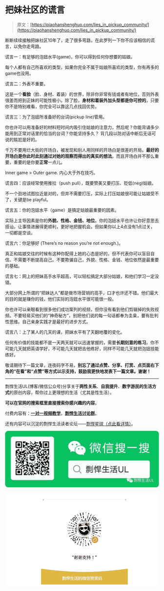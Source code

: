 # 把妹社区的谎言

> 原文：[https://piaohanshenghuo.com/lies_in_pickup_community/](https://piaohanshenghuo.com/lies_in_pickup_community/)

断断续续接触把妹社区10年了，走了很多弯路，在此罗列一下你不应该相信的谎言，以免你走弯路。

谎言一：有足够的泡妞水平(game)，你可以得到任何你想要的姑娘。

每个人都有自己所喜欢的类型，如果你完全不属于姑娘所喜欢的类型，你有再多的game也没用。

谎言二：外表不重要。

这是一个**看脸**（脸、身材、着装）的世界，除非你非常有钱或者有地位，否则外表很差而把到正妹的可能性极小。除了脸，**身材和着装外加头型都是你可控的**，只要你不是特别难看，你完全可以靠这几点找回优势。

谎言三：为了泡妞所准备好的台词(pickup line)管用。

你也许可以用准备好的材料短时间内吸引住姑娘的注意力，然后呢？你能背诵多少能用到正常对话里的恰当的台词？你能坚持多久？ 背几段以防对话中断后无话可说的尴尬是好的。

千万不要用烂大街的开场白，被发现和别人用同样的开场白是很差的开局。**最好的开场白是你此时此刻通过对她的观察而得出的真实的想法**。而且开场白并不那么重要，重要的是你要**正常**一点儿。

Inner game > Outer game. 内心大于外在技巧。

谎言四：应该经常使用推拉（push pull），既要赞美又要打压、贬低(neg)姑娘。

不一个劲地试图拉近是对的，但并不需要打压，实际上打压姑娘很可能让姑娘受不了，关键是be playful。

谎言五：你的泡妞水平（game）是搞定姑娘最重要的因素。

实际上主导因素是你的**外貌、性格、金钱、地位**。你的泡妞水平也许让你好意思去搭讪，让事情进展得更顺利，更好地把握机会。但如果你以上4点没有1点过关，一切都是空谈。

谎言六：你足够好 (There’s no reason you’re not enough.)。

真正和姑娘交往的时候有这种你配得上她的心态是好的，但不代表你可以盲目自信、不需要不断提高自己。不要欺骗自己，外貌、性格、金钱、地位依然是最重要的基础。

谎言七：网上的把妹高手水平超高，可以轻松搞定大部分姑娘，和他们学习一定没错。

大部分网上所谓的“把妹达人”都是做市场营销的高手，口才也许还不错。他们最大的目的就是赚你的钱，他们实际的泡妞水平很可能很一般。

你也许可以亲眼看到很多他们成功案列的视频，但你没有看到他们剪辑掉的失败视频。不要轻易买他们的“神奇秘方”，别把他们说的每一句话都奉为圭臬，要有批判性思维。自己亲身实践才是最好的进步方式。

谎言八：上了某人的几天的课，把妹水平有了天翻地覆的变化。

任何有价值的技能都不是一天两天就可以迅速掌握的，需要**长期刻意的练习**。你不可能几天就把英语学好，不可能几天就把吉他练好，同样不可能几天就把泡妞技能练好。

敬请期待下一篇文章，连夜码字不易，**别忘了通过点赞、分享、打赏、点页面右下角的“在看”和“点赞”等方式以示支持，鼓励我更快地发表下一篇文章。谢谢！**

* * *

剽悍生活UL(博客/微信公众号)分享关于**两性关系**、**自我提升**、**数字游民的生活方式**的原创内容，帮你过上更理想的生活（尤其是性生活）。

**可以在官网的搜索框里直接搜索你感兴趣的内容**。

付费内容有：[**一对一视频教学**](https://mp.weixin.qq.com/s?__biz=MzU5NDgxNjI2Nw==&mid=2247485005&idx=3&sn=90921756abbf4f2d3df570a34d4412c0&chksm=fe7a3a29c90db33fa3d31a082f139f3b0a13062b3d594469aad53918a4d84fce706e2e29a9d1&scene=21#wechat_redirect)，[**剽悍生活讨论群**](https://mp.weixin.qq.com/s?__biz=MzU5NDgxNjI2Nw==&mid=2247484865&idx=1&sn=77c36b4014d6c1948879043442f768cf&chksm=fe7a39a5c90db0b39ebff280e3b8b406d41d45b546e8bc22c977a3a9a56ff7256d53e8bf5793&scene=21#wechat_redirect)。

还有内容可以沉淀的剽悍生活读者论坛——[剽悍星球（点此看详情）](https://mp.weixin.qq.com/s?__biz=MzU5NDgxNjI2Nw==&mid=2247484958&idx=1&sn=6873fdf5968922b143e9fe93901ed8ce&chksm=fe7a3a7ac90db36ce1a6ba7f337d7d857342c1904c8605480ad2b5050a2eb9b519e36c09be6e&scene=21#wechat_redirect)。

![为什么我认为比特币很有价值](img/316191c97346335b59c3bc6381596e93.png "为什么我认为比特币很有价值")



![](img/48a213915b598d48c51d7cbc5ebeaa6c.png)

